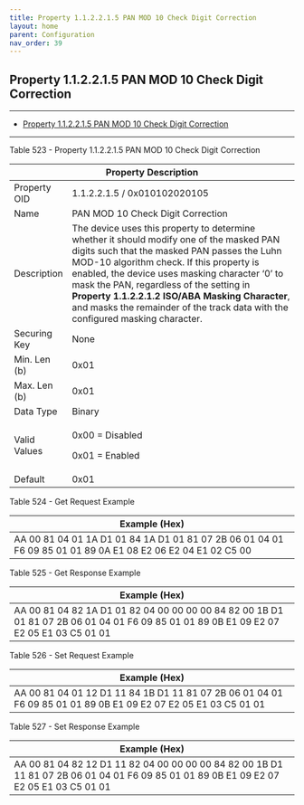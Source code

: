 ```yaml
---
title: Property 1.1.2.2.1.5 PAN MOD 10 Check Digit Correction
layout: home
parent: Configuration
nav_order: 39
---
```


## Property 1.1.2.2.1.5 PAN MOD 10 Check Digit Correction

---

- [Property 1.1.2.2.1.5 PAN MOD 10 Check Digit Correction](#property-112215-pan-mod-10-check-digit-correction)

---


Table 523 - Property 1.1.2.2.1.5 PAN MOD 10 Check Digit Correction

<table>
<colgroup>
<col style="width: 14%" />
<col style="width: 85%" />
</colgroup>
<thead>
<tr>
<th colspan="2">Property Description</th>
</tr>
</thead>
<tbody>
<tr>
<td>Property OID</td>
<td>1.1.2.2.1.5 / 0x010102020105</td>
</tr>
<tr>
<td>Name</td>
<td>PAN MOD 10 Check Digit Correction</td>
</tr>
<tr>
<td>Description</td>
<td>The device uses this property to determine whether it should modify
one of the masked PAN digits such that the masked PAN passes the Luhn
MOD-10 algorithm check. If this property is enabled, the device uses
masking character ‘0’ to mask the PAN, regardless of the setting in
<strong>Property 1.1.2.2.1.2 ISO/ABA Masking Character</strong>, and
masks the remainder of the track data with the configured masking
character.</td>
</tr>
<tr>
<td>Securing Key</td>
<td>None</td>
</tr>
<tr>
<td>Min. Len (b)</td>
<td>0x01</td>
</tr>
<tr>
<td>Max. Len (b)</td>
<td>0x01</td>
</tr>
<tr>
<td>Data Type</td>
<td>Binary</td>
</tr>
<tr>
<td>Valid Values</td>
<td><p>0x00 = Disabled</p>
<p>0x01 = Enabled</p></td>
</tr>
<tr>
<td>Default</td>
<td>0x01</td>
</tr>
</tbody>
</table>

Table 524 - Get Request Example

| Example (Hex) |
|----|
| AA 00 81 04 01 1A D1 01 84 1A D1 01 81 07 2B 06 01 04 01 F6 09 85 01 01 89 0A E1 08 E2 06 E2 04 E1 02 C5 00 |

Table 525 - Get Response Example

| Example (Hex) |
|----|
| AA 00 81 04 82 1A D1 01 82 04 00 00 00 00 84 82 00 1B D1 01 81 07 2B 06 01 04 01 F6 09 85 01 01 89 0B E1 09 E2 07 E2 05 E1 03 C5 01 01 |

Table 526 - Set Request Example

| Example (Hex) |
|----|
| AA 00 81 04 01 12 D1 11 84 1B D1 11 81 07 2B 06 01 04 01 F6 09 85 01 01 89 0B E1 09 E2 07 E2 05 E1 03 C5 01 01 |

Table 527 - Set Response Example

| Example (Hex) |
|----|
| AA 00 81 04 82 12 D1 11 82 04 00 00 00 00 84 82 00 1B D1 11 81 07 2B 06 01 04 01 F6 09 85 01 01 89 0B E1 09 E2 07 E2 05 E1 03 C5 01 01 |

##